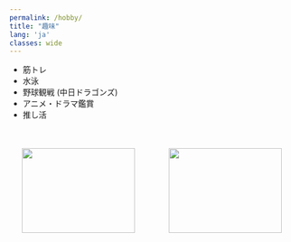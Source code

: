 ```yaml
---
permalink: /hobby/
title: "趣味"
lang: 'ja'
classes: wide
---
```


* 筋トレ
* 水泳
* 野球観戦 (中日ドラゴンズ)
* アニメ・ドラマ鑑賞
* 推し活



<div style="margin: 50px 0; display: flex; justify-content: center; gap: 60px; align-items: center;">
  <div style="text-align: center;">
    <img src="{{ site.url }}{{ site.baseurl }}/assets/images/inui.jpg" style="width: 200px; height: 150px; object-fit: cover;">
 
  </div>
  <div style="text-align: center;">
    <img src="{{ site.url }}{{ site.baseurl }}/assets/images/momonga.jpg" style="width: 200px; height: 150px; object-fit: cover;">

  </div>
</div>
<!-- 
  <img src="{{ site.url }}{{ site.baseurl }}/assets/images/inui.jpg" style="width: 45%;">
  <img src="{{ site.url }}{{ site.baseurl }}/assets/images/momonga.jpg" style="width: 45%;"> -->